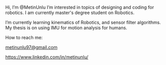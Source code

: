 Hi, I’m @MetinUnlu
I’m interested in topics of designing and coding for robotics. I am currently master's degree student on Robotics.

I’m currently learning kinematics of Robotics, and sensor filter algorithms. My thesis is on using IMU for motion analysis for humans. 

How to reach me:

metinunlu97@gmail.com

https://www.linkedin.com/in/metinunlu/
